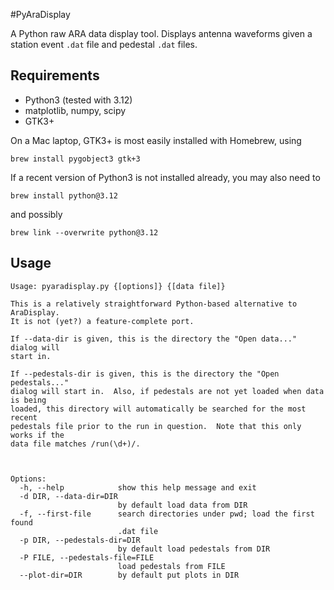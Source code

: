 #PyAraDisplay

A Python raw ARA data display tool. Displays antenna waveforms given a station event `.dat`
file and pedestal `.dat` files.

## Requirements

- Python3 (tested with 3.12)
- matplotlib, numpy, scipy
- GTK3+

On a Mac laptop, GTK3+ is most easily installed with Homebrew, using

```
brew install pygobject3 gtk+3
```

If a recent version of Python3 is not installed already, you may also need to
```
brew install python@3.12
```
and possibly
```
brew link --overwrite python@3.12
```

## Usage

```
Usage: pyaradisplay.py {[options]} {[data file]}

This is a relatively straightforward Python-based alternative to AraDisplay.
It is not (yet?) a feature-complete port.

If --data-dir is given, this is the directory the "Open data..." dialog will
start in.

If --pedestals-dir is given, this is the directory the "Open pedestals..."
dialog will start in.  Also, if pedestals are not yet loaded when data is being
loaded, this directory will automatically be searched for the most recent
pedestals file prior to the run in question.  Note that this only works if the
data file matches /run(\d+)/.



Options:
  -h, --help            show this help message and exit
  -d DIR, --data-dir=DIR
                        by default load data from DIR
  -f, --first-file      search directories under pwd; load the first found
                        .dat file
  -p DIR, --pedestals-dir=DIR
                        by default load pedestals from DIR
  -P FILE, --pedestals-file=FILE
                        load pedestals from FILE
  --plot-dir=DIR        by default put plots in DIR
  ```